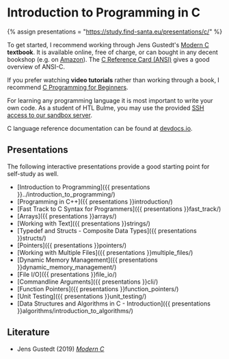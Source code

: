 # Introduction to Programming in C

{% assign presentations = "https://study.find-santa.eu/presentations/c/" %}

To get started, I recommend working through Jens Gustedt's
[Modern C](https://gustedt.gitlabpages.inria.fr/modern-c/) **textbook**. It is
available online, free of charge, or can bought in any decent bookshop
(e.g. on [Amazon](https://amzn.to/3JPx5KT)).
The [C Reference Card (ANSI)](c-refcard.pdf) gives a good overview of ANSI-C.

If you prefer watching **video tutorials** rather than working through a book,
I recommend
[C Programming for Beginners](https://www.youtube.com/playlist?list=PL98qAXLA6aftD9ZlnjpLhdQAOFI8xIB6e).

For learning any programming language it is most important to write your own
code. As a student of HTL Bulme, you may use the provided
[SSH access to our sandbox server](/linux/ssh.html).

C language reference documentation can be found at
[devdocs.io](https://devdocs.io/c/).

## Presentations
The following interactive presentations provide a good starting point for
self-study as well.

* [Introduction to Programming]({{ presentations }}../introduction_to_programming/)
* [Programming in C++]({{ presentations }}introduction/)
* [Fast Track to C Syntax for Programmers]({{ presentations }}fast_track/)
* [Arrays]({{ presentations }}arrays/)
* [Working with Text]({{ presentations }}strings/)
* [Typedef and Structs - Composite Data Types]({{ presentations }}structs/)
* [Pointers]({{ presentations }}pointers/)
* [Working with Multiple Files]({{ presentations }}multiple_files/)
* [Dynamic Memory Management]({{ presentations }}dynamic_memory_management/)
* [File I/O]({{ presentations }}file_io/)
* [Commandline Arguments]({{ presentations }}cli/)
* [Function Pointers]({{ presentations }}function_pointers/)
* [Unit Testing]({{ presentations }}unit_testing/)
* [Data Structures and Algorithms in C - Introduction]({{ presentations }}algorithms/introduction_to_algorithms/)

## Literature
* Jens Gustedt (2019)
  *[Modern C](https://amzn.to/3JPx5KT)*
